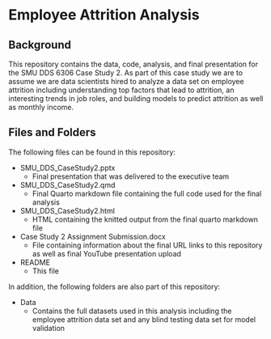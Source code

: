 # Employee Attrition Analysis

## Background
This repository contains the data, code, analysis, and final presentation for the SMU DDS 6306 Case Study 2. As part of this case study we are to assume we are data scientists hired to analyze a data set on employee attrition including understanding top factors that lead to attrition, an interesting trends in job roles, and building models to predict attrition as well as monthly income.

## Files and Folders
The following files can be found in this repository:

- SMU_DDS_CaseStudy2.pptx
  - Final presentation that was delivered to the executive team
- SMU_DDS_CaseStudy2.qmd
  - Final Quarto markdown file containing the full code used for the final analysis
- SMU_DDS_CaseStudy2.html
  - HTML containing the knitted output from the final quarto markdown file
- Case Study 2 Assignment Submission.docx
  - File containing information about the final URL links to this repository as well as final YouTube presentation upload
- README
  - This file

In addition, the following folders are also part of this repository:

- Data
  - Contains the full datasets used in this analysis including the employee attrition data set and any blind testing data set for model validation



